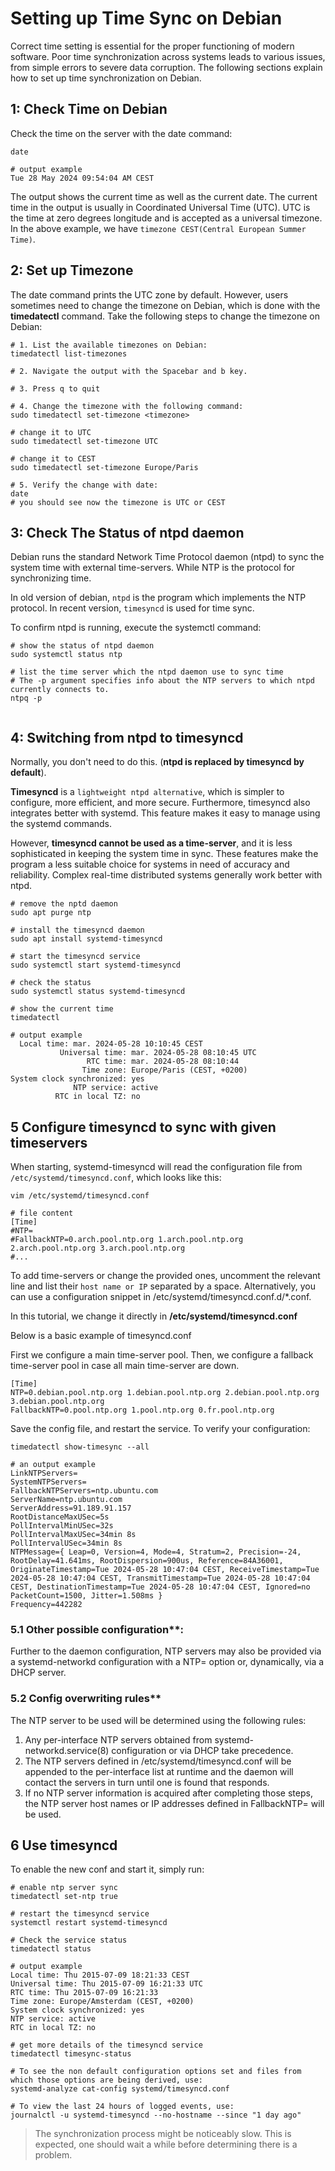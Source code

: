 # Setting up Time Sync on Debian

Correct time setting is essential for the proper functioning of modern software. Poor time synchronization across 
systems leads to various issues, from simple errors to severe data corruption. The following sections explain 
how to set up time synchronization on Debian.

## 1: Check Time on Debian

Check the time on the server with the date command:

```shell
date

# output example
Tue 28 May 2024 09:54:04 AM CEST
```

The output shows the current time as well as the current date. The current time in the output is usually in 
Coordinated Universal Time (UTC). UTC is the time at zero degrees longitude and is accepted as a universal timezone.
In the above example, we have `timezone CEST(Central European Summer Time)`.

## 2: Set up Timezone

The date command prints the UTC zone by default. However, users sometimes need to change the timezone on Debian, 
which is done with the **timedatectl** command. Take the following steps to change the timezone on Debian:

```shell
# 1. List the available timezones on Debian:
timedatectl list-timezones

# 2. Navigate the output with the Spacebar and b key. 

# 3. Press q to quit

# 4. Change the timezone with the following command:
sudo timedatectl set-timezone <timezone>

# change it to UTC
sudo timedatectl set-timezone UTC

# change it to CEST
sudo timedatectl set-timezone Europe/Paris

# 5. Verify the change with date:
date
# you should see now the timezone is UTC or CEST
```

## 3: Check The Status of ntpd daemon

Debian runs the standard Network Time Protocol daemon (ntpd) to sync the system time with external time-servers. 
While NTP is the protocol for synchronizing time.

In old version of debian, `ntpd` is the program which implements the NTP protocol.
In recent version, `timesyncd` is used for time sync.

To confirm ntpd is running, execute the systemctl command:

```shell
# show the status of ntpd daemon
sudo systemctl status ntp

# list the time server which the ntpd daemon use to sync time
# The -p argument specifies info about the NTP servers to which ntpd currently connects to.
ntpq -p


```

## 4: Switching from ntpd to timesyncd

Normally, you don't need to do this. (**ntpd is replaced by timesyncd by default**).

**Timesyncd** is a `lightweight ntpd alternative`, which is simpler to configure, more efficient, and more secure. 
Furthermore, timesyncd also integrates better with systemd. This feature makes it easy to manage using the systemd commands.

However, **timesyncd cannot be used as a time-server**, and it is less sophisticated in keeping the system time in sync. 
These features make the program a less suitable choice for systems in need of accuracy and reliability. 
Complex real-time distributed systems generally work better with ntpd.


```shell
# remove the nptd daemon
sudo apt purge ntp

# install the timesyncd daemon 
sudo apt install systemd-timesyncd

# start the timesyncd service
sudo systemctl start systemd-timesyncd

# check the status
sudo systemctl status systemd-timesyncd

# show the current time
timedatectl

# output example
  Local time: mar. 2024-05-28 10:10:45 CEST
           Universal time: mar. 2024-05-28 08:10:45 UTC 
                 RTC time: mar. 2024-05-28 08:10:44     
                Time zone: Europe/Paris (CEST, +0200)   
System clock synchronized: yes                          
              NTP service: active                       
          RTC in local TZ: no       
```

## 5 Configure timesyncd to sync with given timeservers

When starting, systemd-timesyncd will read the configuration file from `/etc/systemd/timesyncd.conf`, which looks like this:

```shell
vim /etc/systemd/timesyncd.conf

# file content
[Time]
#NTP=
#FallbackNTP=0.arch.pool.ntp.org 1.arch.pool.ntp.org 2.arch.pool.ntp.org 3.arch.pool.ntp.org
#...
```

To add time-servers or change the provided ones, uncomment the relevant line and list their `host name or IP` separated 
by a space. Alternatively, you can use a configuration snippet in /etc/systemd/timesyncd.conf.d/*.conf.

In this tutorial, we change it directly in **/etc/systemd/timesyncd.conf**

Below is a basic example of timesyncd.conf

First we configure a main time-server pool.
Then, we configure a fallback time-server pool in case all main time-server are down.

```shell
[Time]
NTP=0.debian.pool.ntp.org 1.debian.pool.ntp.org 2.debian.pool.ntp.org 3.debian.pool.ntp.org
FallbackNTP=0.pool.ntp.org 1.pool.ntp.org 0.fr.pool.ntp.org
```

Save the config file, and restart the service. To verify your configuration:

```shell
timedatectl show-timesync --all

# an output example
LinkNTPServers=
SystemNTPServers=
FallbackNTPServers=ntp.ubuntu.com
ServerName=ntp.ubuntu.com
ServerAddress=91.189.91.157
RootDistanceMaxUSec=5s
PollIntervalMinUSec=32s
PollIntervalMaxUSec=34min 8s
PollIntervalUSec=34min 8s
NTPMessage={ Leap=0, Version=4, Mode=4, Stratum=2, Precision=-24, RootDelay=41.641ms, RootDispersion=900us, Reference=84A36001, OriginateTimestamp=Tue 2024-05-28 10:47:04 CEST, ReceiveTimestamp=Tue 2024-05-28 10:47:04 CEST, TransmitTimestamp=Tue 2024-05-28 10:47:04 CEST, DestinationTimestamp=Tue 2024-05-28 10:47:04 CEST, Ignored=no PacketCount=1500, Jitter=1.508ms }
Frequency=442282
```

### 5.1 Other possible configuration**:

Further to the daemon configuration, NTP servers may also be provided via a systemd-networkd configuration with a 
NTP= option or, dynamically, via a DHCP server.

### 5.2 Config overwriting rules**

The NTP server to be used will be determined using the following rules:

1. Any per-interface NTP servers obtained from systemd-networkd.service(8) configuration or via DHCP take precedence.
2. The NTP servers defined in /etc/systemd/timesyncd.conf will be appended to the per-interface list at runtime and 
   the daemon will contact the servers in turn until one is found that responds.
3. If no NTP server information is acquired after completing those steps, the NTP server host names or IP addresses 
    defined in FallbackNTP= will be used.

## 6 Use timesyncd

To enable the new conf and start it, simply run:

```shell
# enable ntp server sync
timedatectl set-ntp true

# restart the timesyncd service
systemctl restart systemd-timesyncd

# Check the service status
timedatectl status

# output example
Local time: Thu 2015-07-09 18:21:33 CEST
Universal time: Thu 2015-07-09 16:21:33 UTC
RTC time: Thu 2015-07-09 16:21:33
Time zone: Europe/Amsterdam (CEST, +0200)
System clock synchronized: yes
NTP service: active
RTC in local TZ: no

# get more details of the timesyncd service
timedatectl timesync-status

# To see the non default configuration options set and files from which those options are being derived, use:
systemd-analyze cat-config systemd/timesyncd.conf

# To view the last 24 hours of logged events, use:
journalctl -u systemd-timesyncd --no-hostname --since "1 day ago"
```
> The synchronization process might be noticeably slow. This is expected, one should wait a while before 
determining there is a problem.




